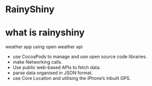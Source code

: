 # RainyShiny

# what is rainyshiny

weather app using open weather api




* use CocoaPods to manage and use open source code libraries. 
* make Networking calls.
* Use public web-based APIs to fetch data.
* parse data organised in JSON format.
* use Core Location and utilising the iPhone’s inbuilt GPS. 





